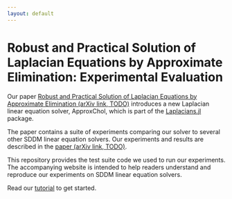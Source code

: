 ```yaml
---
layout: default
---
```


# Robust and Practical Solution of Laplacian Equations by Approximate Elimination: Experimental Evaluation

Our paper [Robust and Practical Solution of Laplacian Equations by Approximate Elimination (arXiv link, TODO)](https://example.com/) introduces a new Laplacian linear equation solver, ApproxChol, which is part of the [Laplacians.jl](https://github.com/danspielman/Laplacians.jl/) package.

The paper contains a suite of experiments comparing our solver to several other SDDM linear equation solvers.
Our experiments and results are described in the [paper (arXiv link, TODO)](https://example.com/).

This repository provides the test suite code we used to run our experiments. The accompanying website is intended to help readers understand and reproduce our experiments on SDDM linear equation solvers.

Read our [tutorial](Tutorial.md) to get started.